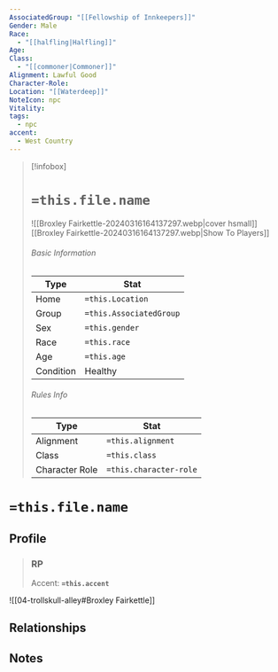 ```yaml
---
AssociatedGroup: "[[Fellowship of Innkeepers]]"
Gender: Male
Race:
  - "[[halfling|Halfling]]"
Age: 
Class:
  - "[[commoner|Commoner]]"
Alignment: Lawful Good
Character-Role: 
Location: "[[Waterdeep]]"
NoteIcon: npc
Vitality: 
tags:
  - npc
accent:
  - West Country
---
```




> [!infobox]
> # `=this.file.name`
> ![[Broxley Fairkettle-20240316164137297.webp|cover hsmall]]
> [[Broxley Fairkettle-20240316164137297.webp|Show To Players]]
> ###### Basic Information
> Type |  Stat |
> ---|---|
> Home | `=this.Location` |
> Group | `=this.AssociatedGroup` |
> Sex | `=this.gender` |
> Race | `=this.race` |
> Age | `=this.age` |
> Condition | Healthy |
> ###### Rules Info
> Type |  Stat |
> ---|---|
> Alignment | `=this.alignment` |
> Class | `=this.class` |
> Character Role | `=this.character-role` |

# `=this.file.name`
## Profile

> ### RP
> Accent: **`=this.accent`**

![[04-trollskull-alley#Broxley Fairkettle]]

## Relationships

## Notes
